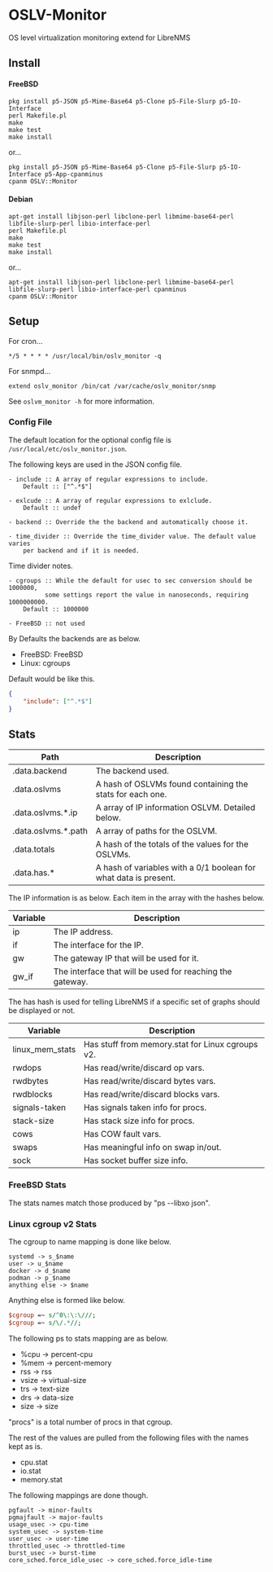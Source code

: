 # OSLV-Monitor

OS level virtualization monitoring extend for LibreNMS

## Install

#### FreeBSD

```shell
pkg install p5-JSON p5-Mime-Base64 p5-Clone p5-File-Slurp p5-IO-Interface
perl Makefile.pl
make
make test
make install
```

or...

```shell
pkg install p5-JSON p5-Mime-Base64 p5-Clone p5-File-Slurp p5-IO-Interface p5-App-cpanminus
cpanm OSLV::Monitor
```

#### Debian

```shell
apt-get install libjson-perl libclone-perl libmime-base64-perl libfile-slurp-perl libio-interface-perl
perl Makefile.pl
make
make test
make install
```

or...

```shell
apt-get install libjson-perl libclone-perl libmime-base64-perl libfile-slurp-perl libio-interface-perl cpanminus
cpanm OSLV::Monitor
```

## Setup

For cron...

```
*/5 * * * * /usr/local/bin/oslv_monitor -q
```

For snmpd...

```
extend oslv_monitor /bin/cat /var/cache/oslv_monitor/snmp
```

See `oslvm_monitor -h` for more information.

### Config File

The default location for the optional config file is
`/usr/local/etc/oslv_monitor.json`.

The following keys are used in the JSON config file.

    - include :: A array of regular expressions to include.
        Default :: ["^.*$"]

    - exlcude :: A array of regular expressions to exlclude.
        Default :: undef

    - backend :: Override the the backend and automatically choose it.

    - time_divider :: Override the time_divider value. The default value varies
        per backend and if it is needed.

Time divider notes.

    - cgroups :: While the default for usec to sec conversion should be 1000000,
              some settings report the value in nanoseconds, requiring 1000000000.
        Default :: 1000000

    - FreeBSD :: not used

By Defaults the backends are as below.

- FreeBSD: FreeBSD
- Linux: cgroups

Default would be like this.

```json
{
    "include": ["^.*$"]
}
```

## Stats

| Path                | Description                                                      |
|---------------------|------------------------------------------------------------------|
| .data.backend       | The backend used.                                                |
| .data.oslvms        | A hash of OSLVMs found containing the stats for each one.        |
| .data.oslvms.*.ip   | A array of IP information OSLVM. Detailed below.                 |
| .data.oslvms.*.path | A array of paths for the OSLVM.                                  |
| .data.totals        | A hash of the totals of the values for the OSLVMs.               |
| .data.has.*         | A hash of variables with a 0/1 boolean for what data is present. |

The IP information is as below. Each item in the array with the hashes below.

| Variable | Description                                               |
|----------|-----------------------------------------------------------|
| ip       | The IP address.                                           |
| if       | The interface for the IP.                                 |
| gw       | The gateway IP that will be used for it.                  |
| gw_if    | The interface that will be used for reaching the gateway. |

The has hash is used for telling LibreNMS if a specific set of graphs
should be displayed or not.

| Variable        | Description                                      |
|-----------------|--------------------------------------------------|
| linux_mem_stats | Has stuff from memory.stat for Linux cgroups v2. |
| rwdops          | Has read/write/discard op vars.                  |
| rwdbytes        | Has read/write/discard bytes vars.               |
| rwdblocks       | Has read/write/discard blocks vars.              |
| signals-taken   | Has signals taken info for procs.                |
| stack-size      | Has stack size info for procs.                   |
| cows            | Has COW fault vars.                              |
| swaps           | Has meaningful info on swap in/out.              |
| sock            | Has socket buffer size info.                     |

### FreeBSD Stats

The stats names match those produced by "ps --libxo json".

### Linux cgroup v2 Stats

The cgroup to name mapping is done like below.

    systemd -> s_$name
    user -> u_$name
    docker -> d_$name
    podman -> p_$name
    anything else -> $name

Anything else is formed like below.

```perl
$cgroup =~ s/^0\:\:\///;
$cgroup =~ s/\/.*//;
```

The following ps to stats mapping are as below.

- %cpu -> percent-cpu
- %mem -> percent-memory
- rss -> rss
- vsize -> virtual-size
- trs -> text-size
- drs -> data-size
- size -> size

"procs" is a total number of procs in that cgroup.

The rest of the values are pulled from the following files with
the names kept as is.

- cpu.stat
- io.stat
- memory.stat

The following mappings are done though.

    pgfault -> minor-faults
    pgmajfault -> major-faults
    usage_usec -> cpu-time
    system_usec -> system-time
    user_usec -> user-time
    throttled_usec -> throttled-time
    burst_usec -> burst-time
    core_sched.force_idle_usec -> core_sched.force_idle-time
